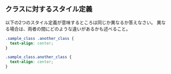 ## クラスに対するスタイル定義
以下の2つのスタイル定義が意味するところは同じか異なるか答えなさい。
異なる場合は、両者の間にどのような違いがあるかも述べること。

```css
.sample_class .another_class {
  text-align: center;
}

.sample_class.another_class {
  text-align: center;
}
```
